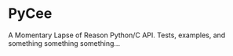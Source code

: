 PyCee
=====
A Momentary Lapse of Reason
Python/C API. Tests, examples, and something something something...
